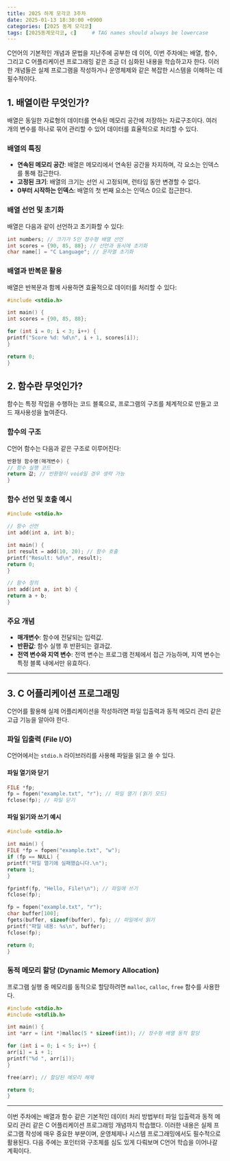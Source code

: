 ```yaml
---
title: 2025 하계 모각코 3주차
date: 2025-01-13 18:30:00 +0900
categories: [2025 동계 모각코]
tags: [2025동계모각코, c]     # TAG names should always be lowercase
---
```


C언어의 기본적인 개념과 문법을 지난주에 공부한 데 이어, 이번 주차에는 배열, 함수, 그리고 C 어플리케이션 프로그래밍 같은 조금 더 심화된 내용을 학습하고자 
한다. 이러한 개념들은 실제 프로그램을 작성하거나 운영체제와 같은 복잡한 시스템을 이해하는 데 필수적이다.

## 1. 배열이란 무엇인가?

배열은 동일한 자료형의 데이터를 연속된 메모리 공간에 저장하는 자료구조이다. 여러 개의 변수를 하나로 묶어 관리할 수 있어 데이터를 효율적으로 처리할 수 있다.

### 배열의 특징
- **연속된 메모리 공간**: 배열은 메모리에서 연속된 공간을 차지하며, 각 요소는 인덱스를 통해 접근한다.
- **고정된 크기**: 배열의 크기는 선언 시 고정되며, 런타임 동안 변경할 수 없다.
- **0부터 시작하는 인덱스**: 배열의 첫 번째 요소는 인덱스 0으로 접근한다.

### 배열 선언 및 초기화
배열은 다음과 같이 선언하고 초기화할 수 있다:
~~~C
int numbers; // 크기가 5인 정수형 배열 선언
int scores = {90, 85, 88}; // 선언과 동시에 초기화
char name[] = "C Language"; // 문자열 초기화
~~~

### 배열과 반복문 활용
배열은 반복문과 함께 사용하면 효율적으로 데이터를 처리할 수 있다:
~~~C
#include <stdio.h>

int main() {
int scores = {90, 85, 88};

for (int i = 0; i < 3; i++) {
printf("Score %d: %d\n", i + 1, scores[i]);
}

return 0;
}
~~~

## 2. 함수란 무엇인가?

함수는 특정 작업을 수행하는 코드 블록으로, 프로그램의 구조를 체계적으로 만들고 코드 재사용성을 높여준다.

### 함수의 구조
C언어 함수는 다음과 같은 구조로 이루어진다:
~~~C
반환형 함수명(매개변수) {
// 함수 실행 코드
return 값; // 반환형이 void일 경우 생략 가능
}
~~~

### 함수 선언 및 호출 예시
~~~C
#include <stdio.h>

// 함수 선언
int add(int a, int b);

int main() {
int result = add(10, 20); // 함수 호출
printf("Result: %d\n", result);
return 0;
}

// 함수 정의
int add(int a, int b) {
return a + b;
}
~~~

### 주요 개념
- **매개변수**: 함수에 전달되는 입력값.
- **반환값**: 함수 실행 후 반환되는 결과값.
- **전역 변수와 지역 변수**: 전역 변수는 프로그램 전체에서 접근 가능하며, 지역 변수는 특정 블록 내에서만 유효하다.

---

## 3. C 어플리케이션 프로그래밍

C언어를 활용해 실제 어플리케이션을 작성하려면 파일 입출력과 동적 메모리 관리 같은 고급 기능을 알아야 한다.

### 파일 입출력 (File I/O)
C언어에서는 `stdio.h` 라이브러리를 사용해 파일을 읽고 쓸 수 있다.

#### 파일 열기와 닫기
~~~C
FILE *fp;
fp = fopen("example.txt", "r"); // 파일 열기 (읽기 모드)
fclose(fp); // 파일 닫기
~~~

#### 파일 읽기와 쓰기 예시
~~~C
#include <stdio.h>

int main() {
FILE *fp = fopen("example.txt", "w");
if (fp == NULL) {
printf("파일 열기에 실패했습니다.\n");
return 1;
}

fprintf(fp, "Hello, File!\n"); // 파일에 쓰기
fclose(fp);

fp = fopen("example.txt", "r");
char buffer[100];
fgets(buffer, sizeof(buffer), fp); // 파일에서 읽기
printf("파일 내용: %s\n", buffer);
fclose(fp);

return 0;
}
~~~

### 동적 메모리 할당 (Dynamic Memory Allocation)
프로그램 실행 중 메모리를 동적으로 할당하려면 `malloc`, `calloc`, `free` 함수를 사용한다.
~~~C
#include <stdio.h>
#include <stdlib.h>

int main() {
int *arr = (int *)malloc(5 * sizeof(int)); // 정수형 배열 동적 할당

for (int i = 0; i < 5; i++) {
arr[i] = i + 1;
printf("%d ", arr[i]);
}

free(arr); // 할당된 메모리 해제

return 0;
}
~~~

---   

이번 주차에는 배열과 함수 같은 기본적인 데이터 처리 방법부터 파일 입출력과 동적 메모리 관리 같은 C 어플리케이션 프로그래밍 개념까지 학습했다. 이러한 내용은 실제 프로그램 작성에 매우 중요한 부분이며, 운영체제나 시스템 프로그래밍에서도 필수적으로 활용된다. 다음 주에는 포인터와 구조체를 심도 있게 다뤄보며 C언어 학습을 이어나갈 계획이다.
